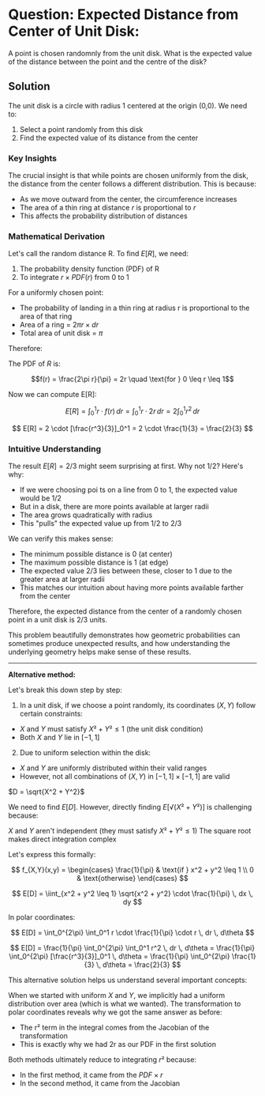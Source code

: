 # Question: Expected Distance from Center of Unit Disk:

A point is chosen randomnly from the unit disk. What is the expected value of the distance between the point and the centre of the disk?

## Solution

The unit disk is a circle with radius 1 centered at the origin (0,0). We need to:

1. Select a point randomly from this disk
2. Find the expected value of its distance from the center

### Key Insights

The crucial insight is that while points are chosen uniformly from the disk, the distance from the center follows a different distribution. This is because:

- As we move outward from the center, the circumference increases
- The area of a thin ring at distance $r$ is proportional to $r$
- This affects the probability distribution of distances

### Mathematical Derivation

Let's call the random distance R. To find $E[R]$, we need:

1. The probability density function (PDF) of R
2. To integrate $r × PDF(r)$ from 0 to 1

For a uniformly chosen point:

- The probability of landing in a thin ring at radius r is proportional to the area of that ring
- Area of a ring = $2πr × dr$
- Total area of unit disk = $π$

Therefore:

The PDF of $R$ is:

$$f(r) = \frac{2\pi r}{\pi} = 2r \quad \text{for } 0 \leq r \leq 1$$

Now we can compute E[R]:

$$
E[R] = \int_0^1 r \cdot f(r) \, dr = \int_0^1 r \cdot 2r \, dr = 2\int_0^1 r^2 \, dr
$$

$$
E[R] = 2 \cdot [\frac{r^3}{3}]_0^1 = 2 \cdot \frac{1}{3} = \frac{2}{3}
$$

### Intuitive Understanding

The result $E[R] = 2/3$ might seem surprising at first. Why not $1/2$? Here's why:

- If we were choosing poi ts on a line from 0 to 1, the expected value would be $1/2$
- But in a disk, there are more points available at larger radii
- The area grows quadratically with radius
- This "pulls" the expected value up from $1/2$ to $2/3$

We can verify this makes sense:

- The minimum possible distance is 0 (at center)
- The maximum possible distance is 1 (at edge)
- The expected value $2/3$ lies between these, closer to 1 due to the greater area at larger radii
- This matches our intuition about having more points available farther from the center

Therefore, the expected distance from the center of a randomly chosen point in a unit disk is $2/3$ units.

This problem beautifully demonstrates how geometric probabilities can sometimes produce unexpected results, and how understanding the underlying geometry helps make sense of these results.

---

**Alternative method:**

Let's break this down step by step:

1. In a unit disk, if we choose a point randomly, its coordinates $(X,Y)$ follow certain constraints:

- $X$ and $Y$ must satisfy $X² + Y² ≤ 1$ (the unit disk condition)
- Both $X$ and $Y$ lie in $[-1,1]$

2. Due to uniform selection within the disk:

- $X$ and $Y$ are uniformly distributed within their valid ranges
- However, not all combinations of $(X,Y)$ in $[-1,1] × [-1,1]$ are valid

$D = \sqrt{X^2 + Y^2}$

We need to find $E[D]$. However, directly finding $E[√(X² + Y²)]$ is challenging because:

$X$ and $Y$ aren't independent (they must satisfy $X² + Y² ≤ 1$)
The square root makes direct integration complex

Let's express this formally:

$$
f_{X,Y}(x,y) = \begin{cases}
\frac{1}{\pi} & \text{if } x^2 + y^2 \leq 1 \\
0 & \text{otherwise}
\end{cases}
$$

$$
E[D] = \iint_{x^2 + y^2 \leq 1} \sqrt{x^2 + y^2} \cdot \frac{1}{\pi} \, dx \, dy
$$

In polar coordinates:

$$
E[D] = \int_0^{2\pi} \int_0^1 r \cdot \frac{1}{\pi} \cdot r \, dr \, d\theta
$$

$$
E[D] = \frac{1}{\pi} \int_0^{2\pi} \int_0^1 r^2 \, dr \, d\theta
= \frac{1}{\pi} \int_0^{2\pi} [\frac{r^3}{3}]_0^1 \, d\theta
= \frac{1}{\pi} \int_0^{2\pi} \frac{1}{3} \, d\theta
= \frac{2}{3}
$$

This alternative solution helps us understand several important concepts:

When we started with uniform $X$ and $Y$, we implicitly had a uniform distribution over area (which is what we wanted). The transformation to polar coordinates reveals why we got the same answer as before:

- The r² term in the integral comes from the Jacobian of the transformation
- This is exactly why we had 2r as our PDF in the first solution

Both methods ultimately reduce to integrating $r²$ because:

- In the first method, it came from the $PDF × r$
- In the second method, it came from the Jacobian
